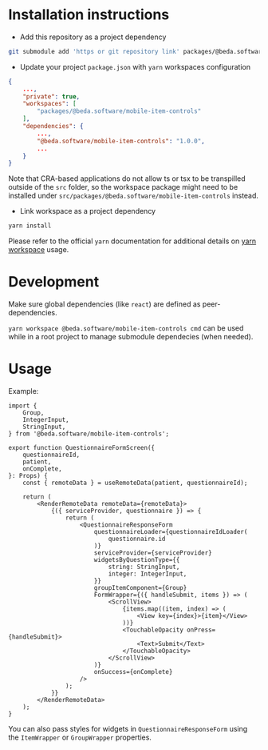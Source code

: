 # Installation instructions

-   Add this repository as a project dependency

```sh
git submodule add 'https or git repository link' packages/@beda.software/mobile-item-controls/
```

-   Update your project `package.json` with `yarn` workspaces configuration

```json
{
    ...,
    "private": true,
    "workspaces": [
        "packages/@beda.software/mobile-item-controls"
    ],
    "dependencies": {
        ...,
        "@beda.software/mobile-item-controls": "1.0.0",
        ...
    }
}
```

Note that CRA-based applications do not allow ts or tsx to be transpilled outside of the `src` folder, so the workspace package might need to be installed under `src/packages/@beda.software/mobile-item-controls` instead.

-   Link workspace as a project dependency

```sh
yarn install
```

Please refer to the official `yarn` documentation for additional details on [yarn workspace](https://classic.yarnpkg.com/lang/en/docs/workspaces/) usage.

# Development

Make sure global dependencies (like `react`) are defined as peer-dependencies.

`yarn workspace @beda.software/mobile-item-controls cmd` can be used while in a root project to manage submodule dependecies (when needed).

# Usage

Example:

```tsx
import {
    Group,
    IntegerInput,
    StringInput,
} from '@beda.software/mobile-item-controls';

export function QuestionnaireFormScreen({
    questionnaireId,
    patient,
    onComplete,
}: Props) {
    const { remoteData } = useRemoteData(patient, questionnaireId);

    return (
        <RenderRemoteData remoteData={remoteData}>
            {({ serviceProvider, questionnaire }) => {
                return (
                    <QuestionnaireResponseForm
                        questionnaireLoader={questionnaireIdLoader(
                            questionnaire.id
                        )}
                        serviceProvider={serviceProvider}
                        widgetsByQuestionType={{
                            string: StringInput,
                            integer: IntegerInput,
                        }}
                        groupItemComponent={Group}
                        FormWrapper={({ handleSubmit, items }) => (
                            <ScrollView>
                                {items.map((item, index) => (
                                    <View key={index}>{item}</View>
                                ))}
                                <TouchableOpacity onPress={handleSubmit}>
                                    <Text>Submit</Text>
                                </TouchableOpacity>
                            </ScrollView>
                        )}
                        onSuccess={onComplete}
                    />
                );
            }}
        </RenderRemoteData>
    );
}
```

You can also pass styles for widgets in `QuestionnaireResponseForm` using the `ItemWrapper` or `GroupWrapper` properties.

